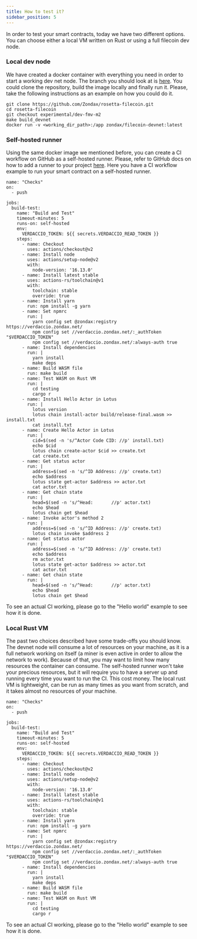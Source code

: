 ```yaml
---
title: How to test it?
sidebar_position: 5
---
```


In order to test your smart contracts, today we have two different options. You can choose either a local VM written on Rust or using a full filecoin dev node.

### Local dev node
We have created a docker container with everything you need in order to start a working dev net node. The branch you should look at is [here](https://github.com/Zondax/rosetta-filecoin/tree/experimental/dev-fmv-m2).
You could clone the repository, build the image locally and finally run it. Please, take the following instructions as an example on how you could do it.

```
git clone https://github.com/Zondax/rosetta-filecoin.git
cd rosetta-filecoin
git checkout experimental/dev-fmv-m2
make build_devnet
docker run -v <working_dir_path>:/app zondax/filecoin-devnet:latest
```

### Self-hosted runner
Using the same docker image we mentioned before, you can create a CI workflow on GitHub as a self-hosted runner.
Please, refer to GitHub docs on how to add a runner to your project [here](https://docs.github.com/en/actions/hosting-your-own-runners/adding-self-hosted-runners).
Here you have a CI workflow example to run your smart contract on a self-hosted runner.

```
name: "Checks"
on:
  - push

jobs:
  build-test:
    name: "Build and Test"
    timeout-minutes: 5
    runs-on: self-hosted
    env:
      VERDACCIO_TOKEN: ${{ secrets.VERDACCIO_READ_TOKEN }}
    steps:
      - name: Checkout
        uses: actions/checkout@v2
      - name: Install node
        uses: actions/setup-node@v2
        with:
          node-version: '16.13.0'
      - name: Install latest stable
        uses: actions-rs/toolchain@v1
        with:
          toolchain: stable
          override: true
      - name: Install yarn
        run: npm install -g yarn
      - name: Set npmrc
        run: |
          yarn config set @zondax:registry https://verdaccio.zondax.net/
          npm config set //verdaccio.zondax.net/:_authToken "$VERDACCIO_TOKEN"
          npm config set //verdaccio.zondax.net/:always-auth true
      - name: Install dependencies
        run: |
          yarn install
          make deps
      - name: Build WASM file
        run: make build
      - name: Test WASM on Rust VM
        run: |
          cd testing
          cargo r
      - name: Install Hello Actor in Lotus
        run: |
          lotus version
          lotus chain install-actor build/release-final.wasm >> install.txt
          cat install.txt
      - name: Create Hello Actor in Lotus
        run: |
          cid=$(sed -n 's/^Actor Code CID: //p' install.txt)
          echo $cid
          lotus chain create-actor $cid >> create.txt
          cat create.txt
      - name: Get status actor
        run: |
          address=$(sed -n 's/^ID Address: //p' create.txt)
          echo $address
          lotus state get-actor $address >> actor.txt
          cat actor.txt
      - name: Get chain state
        run: |
          head=$(sed -n 's/^Head:		//p' actor.txt)
          echo $head
          lotus chain get $head
      - name: Invoke actor's method 2
        run: |
          address=$(sed -n 's/^ID Address: //p' create.txt)
          lotus chain invoke $address 2
      - name: Get status actor
        run: |
          address=$(sed -n 's/^ID Address: //p' create.txt)
          echo $address
          rm actor.txt
          lotus state get-actor $address >> actor.txt
          cat actor.txt
      - name: Get chain state
        run: |
          head=$(sed -n 's/^Head:		//p' actor.txt)
          echo $head
          lotus chain get $head
```

To see an actual CI working, please go to the "Hello world" example to see how it is done.

### Local Rust VM
The past two choices described have some trade-offs you should know. The devnet node will consume a lot of resources on your machine, as it is a full network working on itself (a miner is even active in order to allow the network to work).
Because of that, you may want to limit how many resources the container can consume. The self-hosted runner won't take your precious resources, but it will require you to have a server up and running every time you want to run the CI.
This cost money. The local rust VM is lightweight, can be run as many times as you want from scratch, and it takes almost no resources of your machine.


```
name: "Checks"
on:
  - push

jobs:
  build-test:
    name: "Build and Test"
    timeout-minutes: 5
    runs-on: self-hosted
    env:
      VERDACCIO_TOKEN: ${{ secrets.VERDACCIO_READ_TOKEN }}
    steps:
      - name: Checkout
        uses: actions/checkout@v2
      - name: Install node
        uses: actions/setup-node@v2
        with:
          node-version: '16.13.0'
      - name: Install latest stable
        uses: actions-rs/toolchain@v1
        with:
          toolchain: stable
          override: true
      - name: Install yarn
        run: npm install -g yarn
      - name: Set npmrc
        run: |
          yarn config set @zondax:registry https://verdaccio.zondax.net/
          npm config set //verdaccio.zondax.net/:_authToken "$VERDACCIO_TOKEN"
          npm config set //verdaccio.zondax.net/:always-auth true
      - name: Install dependencies
        run: |
          yarn install
          make deps
      - name: Build WASM file
        run: make build
      - name: Test WASM on Rust VM
        run: |
          cd testing
          cargo r
```

To see an actual CI working, please go to the "Hello world" example to see how it is done.
